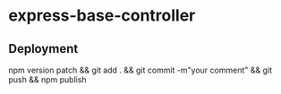 # express-base-controller

## Deployment

npm version patch && git add . && git commit -m"your comment" && git push && npm publish
